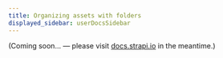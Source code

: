 ```yaml
---
title: Organizing assets with folders
displayed_sidebar: userDocsSidebar
---
```


<!-- TODO: add description and canonicalUrl in Frontmatter above -->

(Coming soon… — please visit [docs.strapi.io](https://docs.strapi.io/user-docs/latest/media-library/organizing-assets-with-folders.html) in the meantime.)
